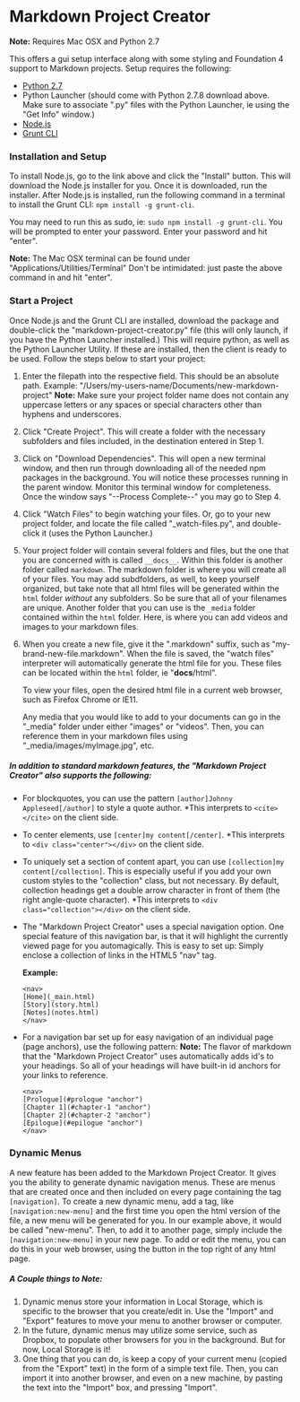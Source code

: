 Markdown Project Creator
========================

**Note:** Requires Mac OSX and Python 2.7

This offers a gui setup interface along with some styling and Foundation 4 support to Markdown projects.  Setup requires the following:

- [Python 2.7](https://www.python.org/download/releases/2.7.8/)
- Python Launcher (should come with Python 2.7.8 download above.  Make sure to associate ".py" files with the Python Launcher, ie using the "Get Info" window.)
- [Node.js](http://nodejs.org/)
- [Grunt CLI](http://gruntjs.com/getting-started)

### Installation and Setup

To install Node.js, go to the link above and click the "Install" button. This will download the Node.js installer for you.  Once it is downloaded, run the installer.  After Node.js is installed, run the following command in a terminal to install the Grunt CLI: `npm install -g grunt-cli`.

You may need to run this as sudo, ie: `sudo npm install -g grunt-cli`.  You will be prompted to enter your password.  Enter your password and hit "enter".

**Note:** The Mac OSX terminal can be found under "Applications/Utilities/Terminal" Don't be intimidated: just paste the above command in and hit "enter".

### Start a Project
Once Node.js and the Grunt CLI are installed, download the package and double-click the "markdown-project-creator.py" file (this will only launch, if you have the Python Launcher installed.)  This will require python, as well as the Python Launcher Utility.  If these are installed, then the client is ready to be used.  Follow the steps below to start your project:

1. Enter the filepath into the respective field.  This should be an absolute path.  Example: "/Users/my-users-name/Documents/new-markdown-project"  **Note:** Make sure your project folder name does not contain any uppercase letters or any spaces or special characters other than hyphens and underscores.
2. Click "Create Project".  This will create a folder with the necessary subfolders and files included, in the destination entered in Step 1.
3. Click on "Download Dependencies".  This will open a new terminal window, and then run through downloading all of the needed npm packages in the background.  You will notice these processes running in the parent window.  Monitor this terminal window for completeness.  Once the window says "--Process Complete--" you may go to Step 4.
4. Click "Watch Files" to begin watching your files.  Or, go to your new project folder, and locate the file called "_watch-files.py", and double-click it (uses the Python Launcher.)  

5. Your project folder will contain several folders and files, but the one that you are concerned with is called `__docs__`. Within this folder is another folder called `markdown`. The markdown folder is where you will create all of your files.  You may add subdfolders, as well, to keep yourself organized, but take note that all html files will be generated within the 	`html` folder _without_ any subfolders.  So be sure that all of your filenames are unique.  Another folder that you can use is the `_media` folder contained within the `html` folder.  Here, is where you can add videos and images to your markdown files.

6.  When you create a new file, give it the ".markdown" suffix, such as "my-brand-new-file.markdown".  When the file is saved, the "watch files" interpreter will automatically generate the html file for you.  These files can be located within the `html` folder, ie "__docs__/html".

	To view your files, open the desired html file in a current web browser, such as Firefox Chrome or IE11.

	Any media that you would like to add to your documents can go in the "_media" folder under either "images" or "videos".  Then, you can reference them in your markdown files using "_media/images/myImage.jpg", etc.

##### In addition to standard markdown features, the "Markdown Project Creator" also supports the following:

- For blockquotes, you can use the pattern `[author]Johnny Appleseed[/author]` to style a quote author.  *This interprets to `<cite></cite>` on the client side.
- To center elements, use `[center]my content[/center]`. *This interprets to `<div class="center"></div>` on the client side.
- To uniquely set a section of content apart, you can use `[collection]my content[/collection]`.  This is especially useful if you add your own custom styles to the "collection" class, but not necessary. By default, collection headings get a double arrow character in front of them (the right angle-quote character). *This interprets to `<div class="collection"></div>` on the client side.
- The "Markdown Project Creator" uses a special navigation option.  One special feature of this navigation bar, is that it will highlight the currently viewed page for you automagically.  This is easy to set up: Simply enclose a collection of links in the HTML5 "nav" tag.

	**Example:**

	```
	<nav>
	[Home](_main.html)
	[Story](story.html)
	[Notes](notes.html)
	</nav>
	```

- For a navigation bar set up for easy navigation of an individual page (page anchors), use the following pattern:
**Note:** The flavor of markdown that the "Markdown Project Creator" uses automatically adds id's to your headings.  So all of your headings will have built-in id anchors for your links to reference.

	```
	<nav>
	[Prologue](#prologue "anchor")
	[Chapter 1](#chapter-1 "anchor")
	[Chapter 2](#chapter-2 "anchor")
	[Epilogue](#epilogue "anchor")
	</nav>
	```

### Dynamic Menus
A new feature has been added to the Markdown Project Creator.  It gives you the ability to generate dynamic navigation menus.  These are menus that are created once and then included on every page containing the tag `[navigation]`.  To create a new dynamic menu, add a tag, like `[navigation:new-menu]` and the first time you open the html version of the file, a new menu will be generated for you.  In our example above, it would be called "new-menu".  Then, to add it to another page, simply include the `[navigation:new-menu]` in your new page.  To add or edit the menu, you can do this in your web browser, using the button in the top right of any html page. 

##### A Couple things to Note:

1. Dynamic menus store your information in Local Storage, which is specific to the browser that you create/edit in.  Use the "Import" and "Export" features to move your menu to another browser or computer.
2. In the future, dynamic menus may utilize some service, such as Dropbox, to populate other browsers for you in the background.  But for now, Local Storage is it!
3. One thing that you can do, is keep a copy of your current menu (copied from the "Export" text) in the form of a simple text file. Then, you can import it into another browser, and even on a new machine, by pasting the text into the "Import" box, and pressing "Import".


